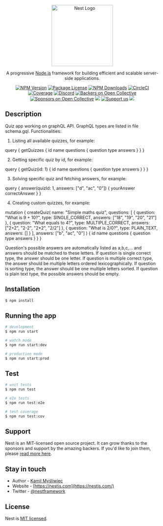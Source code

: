 <p align="center">
  <a href="http://nestjs.com/" target="blank"><img src="https://nestjs.com/img/logo-small.svg" width="200" alt="Nest Logo" /></a>
</p>

[circleci-image]: https://img.shields.io/circleci/build/github/nestjs/nest/master?token=abc123def456
[circleci-url]: https://circleci.com/gh/nestjs/nest

  <p align="center">A progressive <a href="http://nodejs.org" target="_blank">Node.js</a> framework for building efficient and scalable server-side applications.</p>
    <p align="center">
<a href="https://www.npmjs.com/~nestjscore" target="_blank"><img src="https://img.shields.io/npm/v/@nestjs/core.svg" alt="NPM Version" /></a>
<a href="https://www.npmjs.com/~nestjscore" target="_blank"><img src="https://img.shields.io/npm/l/@nestjs/core.svg" alt="Package License" /></a>
<a href="https://www.npmjs.com/~nestjscore" target="_blank"><img src="https://img.shields.io/npm/dm/@nestjs/common.svg" alt="NPM Downloads" /></a>
<a href="https://circleci.com/gh/nestjs/nest" target="_blank"><img src="https://img.shields.io/circleci/build/github/nestjs/nest/master" alt="CircleCI" /></a>
<a href="https://coveralls.io/github/nestjs/nest?branch=master" target="_blank"><img src="https://coveralls.io/repos/github/nestjs/nest/badge.svg?branch=master#9" alt="Coverage" /></a>
<a href="https://discord.gg/G7Qnnhy" target="_blank"><img src="https://img.shields.io/badge/discord-online-brightgreen.svg" alt="Discord"/></a>
<a href="https://opencollective.com/nest#backer" target="_blank"><img src="https://opencollective.com/nest/backers/badge.svg" alt="Backers on Open Collective" /></a>
<a href="https://opencollective.com/nest#sponsor" target="_blank"><img src="https://opencollective.com/nest/sponsors/badge.svg" alt="Sponsors on Open Collective" /></a>
  <a href="https://paypal.me/kamilmysliwiec" target="_blank"><img src="https://img.shields.io/badge/Donate-PayPal-ff3f59.svg"/></a>
    <a href="https://opencollective.com/nest#sponsor"  target="_blank"><img src="https://img.shields.io/badge/Support%20us-Open%20Collective-41B883.svg" alt="Support us"></a>
  <a href="https://twitter.com/nestframework" target="_blank"><img src="https://img.shields.io/twitter/follow/nestframework.svg?style=social&label=Follow"></a>
</p>
  <!--[![Backers on Open Collective](https://opencollective.com/nest/backers/badge.svg)](https://opencollective.com/nest#backer)
  [![Sponsors on Open Collective](https://opencollective.com/nest/sponsors/badge.svg)](https://opencollective.com/nest#sponsor)-->

## Description

Quiz app working on graphQL API. GraphQL types are listed in file schema.gql.
Functionalities:
1. Listing all available quizzes, for example:

query {
  getQuizzes {
    id
    name
    questions {
      question
      type
      answers
    }
  }
}

2. Getting specific quiz by id, for example:

query {
  getQuiz(id: 1) {
    id
    name
    questions {
      question
      type
      answers
    }
  }
}

3. Solving specific quiz and fetching answers, for example:

query {
  answer(quizId: 1, answers: ["d", "ac", "0"]) {
    yourAnswer
    correctAnswer
  }
}

4. Creating custom quizzes, for example:

mutation {
  createQuiz(
    name: "Simple maths quiz",
    questions: [
      {
        question: "What is 9 + 10?",
        type: SINGLE_CORRECT,
        answers: ["18", "19", "20", "21"]
      },
      {
        question: "What equals to 4?",
        type: MULTIPLE_CORRECT,
        answers: ["2+2", "2-2", "2*2", "2/2"]
      },
      {
        question: "What is 2/0?",
        type: PLAIN_TEXT,
        answers: []
      }
    ],
    answers: ["b", "ac", "0"]
  ) {
    id
    name
    questions {
      question
      type
      answers
    }
  }
}

Question's possible answers are automatically listed as a,b,c,... and answers should be matched to these letters.
If question is single correct type, the answer should be one letter.
If question is multiple correct type, the answer should be multiple letters ordered lexicographically.
If question is sorting type, the answer should be one multiple letters sorted.
If question is plain text type, the possible answers should be empty.

## Installation

```bash
$ npm install
```

## Running the app

```bash
# development
$ npm run start

# watch mode
$ npm run start:dev

# production mode
$ npm run start:prod
```

## Test

```bash
# unit tests
$ npm run test

# e2e tests
$ npm run test:e2e

# test coverage
$ npm run test:cov
```

## Support

Nest is an MIT-licensed open source project. It can grow thanks to the sponsors and support by the amazing backers. If you'd like to join them, please [read more here](https://docs.nestjs.com/support).

## Stay in touch

- Author - [Kamil Myśliwiec](https://kamilmysliwiec.com)
- Website - [https://nestjs.com](https://nestjs.com/)
- Twitter - [@nestframework](https://twitter.com/nestframework)

## License

Nest is [MIT licensed](LICENSE).
